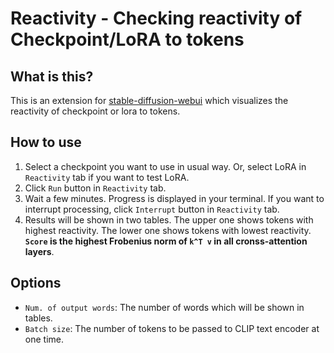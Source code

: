 # Reactivity - Checking reactivity of Checkpoint/LoRA to tokens

## What is this?

This is an extension for [stable-diffusion-webui](https://github.com/AUTOMATIC1111/stable-diffusion-webui) which visualizes the reactivity of checkpoint or lora to tokens.

## How to use

1. Select a checkpoint you want to use in usual way. Or, select LoRA in `Reactivity` tab if you want to test LoRA.
2. Click `Run` button in `Reactivity` tab.
3. Wait a few minutes. Progress is displayed in your terminal. If you want to interrupt processing, click `Interrupt` button in `Reactivity` tab.
4. Results will be shown in two tables. The upper one shows tokens with highest reactivity. The lower one shows tokens with lowest reactivity. **`Score` is the highest Frobenius norm of `k^T v` in all cronss-attention layers**.

## Options

- `Num. of output words`: The number of words which will be shown in tables.
- `Batch size`: The number of tokens to be passed to CLIP text encoder at one time.
